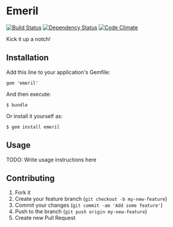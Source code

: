 # Emeril

[![Build Status](https://travis-ci.org/fnichol/emeril.png?branch=master)](https://travis-ci.org/fnichol/emeril)
[![Dependency Status](https://gemnasium.com/fnichol/emeril.png)](https://gemnasium.com/fnichol/emeril)
[![Code Climate](https://codeclimate.com/github/fnichol/emeril.png)](https://codeclimate.com/github/fnichol/emeril)

Kick it up a notch!

## Installation

Add this line to your application's Gemfile:

    gem 'emeril'

And then execute:

    $ bundle

Or install it yourself as:

    $ gem install emeril

## Usage

TODO: Write usage instructions here

## Contributing

1. Fork it
2. Create your feature branch (`git checkout -b my-new-feature`)
3. Commit your changes (`git commit -am 'Add some feature'`)
4. Push to the branch (`git push origin my-new-feature`)
5. Create new Pull Request
